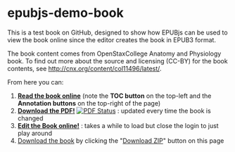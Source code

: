epubjs-demo-book
============

This is a test book on GitHub, designed to show how EPUBjs can be used to view the book online since the editor creates
the book in EPUB3 format. 

The book content comes from OpenStaxCollege Anatomy and Physiology book. 
To find out more about the source and licensing (CC-BY) for the book contents, see http://cnx.org/content/col11496/latest/.

From here you can:

1. **[Read the book online](http://oerpub.github.io/epubjs-demo-book/reader/)** (note the **TOC button** on the top-left and the **Annotation buttons** on the top-right of the page)
2. **[Download the PDF!](http://pdf.oerpub.org/oerpub/epubjs-demo-book/)** [![PDF Status](http://pdf.oerpub.org/oerpub/epubjs-demo-book.png)](http://pdf.oerpub.org/oerpub/epubjsreader-demo-book/) : updated every time the book is changed
3. **[Edit the Book online!](http://oerpub.github.io/github-bookeditor/#repo/oerpub/epubjs-demo-book)** : takes a while to load but close the login to just play around
4. [Download the book](https://github.com/oerpub/epubjs-demo-book/archive/gh-pages.zip) by clicking the "[Download ZIP](https://github.com/oerpub/epubjs-demo-book/archive/gh-pages.zip)" button on this page
